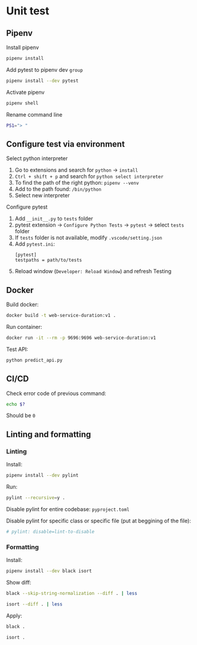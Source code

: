 # Unit test

## Pipenv

Install pipenv

```bash
pipenv install 
```

Add pytest to pipenv dev `group`

```bash
pipenv install --dev pytest
```

Activate pipenv
```bash
pipenv shell
```

Rename command line
```bash
PS1="> "
```

## Configure test via environment

Select python interpreter  
1. Go to extensions and search for `python` → `install`
2. `Ctrl + shift + p` and search for `python select interpreter`
3. To find the path of the right python: `pipenv --venv`
4. Add to the path found: `/bin/python`
5. Select new interpreter

Configure pytest
1. Add `__init__.py` to `tests` folder
2. pytest extension → `Configure Python Tests` → `pytest` → select `tests` folder
3. If `tests` folder is not available, modify `.vscode/setting.json`
4. Add `pytest.ini`:
    ```
    [pytest]
    testpaths = path/to/tests
    ```
5. Reload window (`Developer: Reload Window`) and refresh Testing

## Docker

Build docker:
```bash
docker build -t web-service-duration:v1 .
```

Run container:

```bash
docker run -it --rm -p 9696:9696 web-service-duration:v1
```

Test API:
```python
python predict_api.py
```

## CI/CD

Check error code of previous command:
```bash
echo $?
```

Should be `0`


## Linting and formatting

### Linting

Install:
```bash
pipenv install --dev pylint
```

Run:
```bash
pylint --recursive=y .
```

Disable pylint for entire codebase: `pyproject.toml`

Disable pylint for specific class or specific file (put at beggining of the file): 
```python
# pylint: disable=lint-to-disable
```

### Formatting

Install:
```bash
pipenv install --dev black isort
```

Show diff:
```bash
black --skip-string-normalization --diff . | less
```
```bash
isort --diff . | less
```

Apply:
```bash
black .
```
```bash
isort .
```
